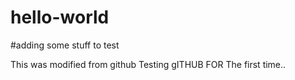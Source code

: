 # hello-world
#adding some stuff to test

This was modified from github
Testing gITHUB FOR The first time..
